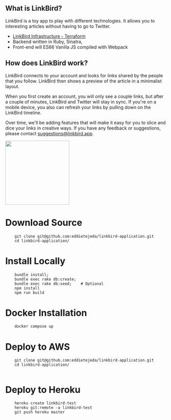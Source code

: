 ## What is LinkBird?

LinkBird is a toy app to play with different technologies. It allows you to interesting articles without having to go to Twitter.

- [LinkBird Infrastructure - Terraform](https://github.com/eddietejeda/linkbird-infrastructure/)
- Backend written in Ruby, Sinatra,
- Front-end will ES66 Vanilla JS compiled with Webpack


## How does LinkBird work?

LinkBird connects to your account and looks for links shared by the people that you follow. LinkBird then shows a preview of the article in a minimalist layout.  

When you first create an account, you will only see a couple links, but after a couple of minutes, LinkBird and Twitter will stay in sync.  If you're on a mobile device, you also can refresh your links by pulling down on the LinkBird timeline.

Over time, we'll be adding features that will make it easy for you to slice and dice your links in creative ways.  If you have any feedback or suggestions, please contact suggestions@linkbird.app.

<img src="https://raw.githubusercontent.com/eddietejeda/linkbird-application/master/public/images/phone-view.png?token=AAFDSJASYLORNG42XWNLZLLAU4EO2" width=200px>



# Download Source

```
    git clone git@github.com:eddietejeda/linkbird-application.git
    cd linkbird-application/
```


# Install Locally

```
    bundle install;
    bundle exec rake db:create;
    bundle exec rake db:seed;    # Optional
    npm install
    npm run build
```


# Docker Installation

```
    docker compose up
```




# Deploy to AWS

```
    git clone git@github.com:eddietejeda/linkbird-application.git
    cd linkbird-application/


```


# Deploy to Heroku

```
    heroku create linkbird-test
    heroku git:remote -a linkbird-test
    git push heroku master
```
